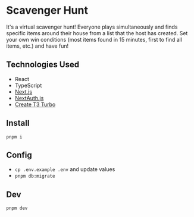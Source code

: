 # Scavenger Hunt

It's a virtual scavenger hunt! Everyone plays simultaneously and finds specific items around their house from a list that the host has created. Set your own win conditions (most items found in 15 minutes, first to find all items, etc.) and have fun!

## Technologies Used

- React
- TypeScript
- [Next.js](https://nextjs.org)
- [NextAuth.js](https://next-auth.js.org)
- [Create T3 Turbo](https://github.com/t3-oss/create-t3-turbo)

## Install

`pnpm i`

## Config

- `cp .env.example .env` and update values
- `pnpm db:migrate`

## Dev

`pnpm dev`
